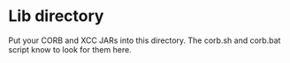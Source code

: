 # Lib directory

Put your CORB and XCC JARs into this directory. The corb.sh and corb.bat script
know to look for them here. 
